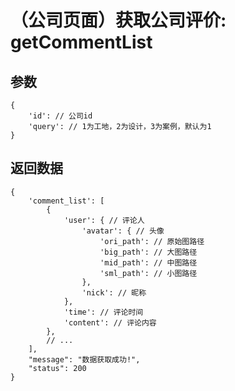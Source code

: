 # （公司页面）获取公司评价: getCommentList

## 参数

    {
        'id': // 公司id
        'query': // 1为工地，2为设计，3为案例，默认为1
    }

## 返回数据

    {
        'comment_list': [
            {
                'user': { // 评论人
                    'avatar': { // 头像
                        'ori_path': // 原始图路径
                        'big_path': // 大图路径
                        'mid_path': // 中图路径
                        'sml_path': // 小图路径
                    },
                    'nick': // 昵称
                },
                'time': // 评论时间
                'content': // 评论内容
            },
            // ...
        ],
        "message": "数据获取成功!",
        "status": 200
    }
